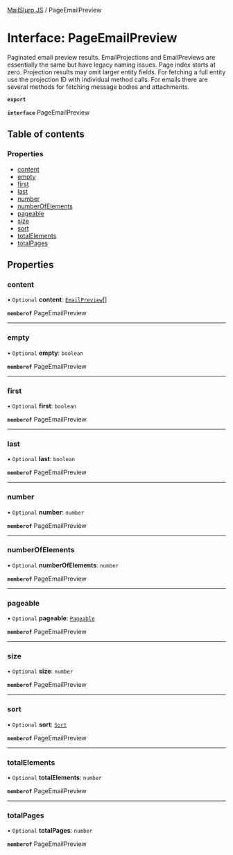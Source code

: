 [MailSlurp JS](../README.md) / PageEmailPreview

# Interface: PageEmailPreview

Paginated email preview results. EmailProjections and EmailPreviews are essentially the same but have legacy naming issues. Page index starts at zero. Projection results may omit larger entity fields. For fetching a full entity use the projection ID with individual method calls. For emails there are several methods for fetching message bodies and attachments.

**`export`**

**`interface`** PageEmailPreview

## Table of contents

### Properties

- [content](PageEmailPreview.md#content)
- [empty](PageEmailPreview.md#empty)
- [first](PageEmailPreview.md#first)
- [last](PageEmailPreview.md#last)
- [number](PageEmailPreview.md#number)
- [numberOfElements](PageEmailPreview.md#numberofelements)
- [pageable](PageEmailPreview.md#pageable)
- [size](PageEmailPreview.md#size)
- [sort](PageEmailPreview.md#sort)
- [totalElements](PageEmailPreview.md#totalelements)
- [totalPages](PageEmailPreview.md#totalpages)

## Properties

### content

• `Optional` **content**: [`EmailPreview`](EmailPreview.md)[]

**`memberof`** PageEmailPreview

___

### empty

• `Optional` **empty**: `boolean`

**`memberof`** PageEmailPreview

___

### first

• `Optional` **first**: `boolean`

**`memberof`** PageEmailPreview

___

### last

• `Optional` **last**: `boolean`

**`memberof`** PageEmailPreview

___

### number

• `Optional` **number**: `number`

**`memberof`** PageEmailPreview

___

### numberOfElements

• `Optional` **numberOfElements**: `number`

**`memberof`** PageEmailPreview

___

### pageable

• `Optional` **pageable**: [`Pageable`](Pageable.md)

**`memberof`** PageEmailPreview

___

### size

• `Optional` **size**: `number`

**`memberof`** PageEmailPreview

___

### sort

• `Optional` **sort**: [`Sort`](Sort.md)

**`memberof`** PageEmailPreview

___

### totalElements

• `Optional` **totalElements**: `number`

**`memberof`** PageEmailPreview

___

### totalPages

• `Optional` **totalPages**: `number`

**`memberof`** PageEmailPreview
